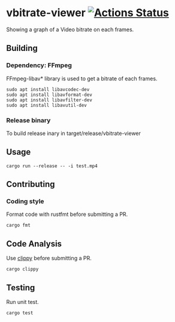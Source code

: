 # vbitrate-viewer [![Actions Status](https://github.com/takehirokj/vbitrate-viewer/workflows/vbitrate-viewer/badge.svg)](https://github.com/takehirokj/vbitrate-viewer/actions)

Showing a graph of a Video bitrate on each frames.

## Building
### Dependency: FFmpeg
FFmpeg-libav* library is used to get a bitrate of each frames.
```
sudo apt install libavcodec-dev
sudo apt install libavformat-dev
sudo apt install libavfilter-dev
sudo apt install libavutil-dev
```

### Release binary
To build release inary in target/release/vbitrate-viewer

## Usage
```
cargo run --release -- -i test.mp4
```

## Contributing
### Coding style
Format code with rustfmt before submitting a PR.
```
cargo fmt
```

## Code Analysis
Use [clippy](https://github.com/rust-lang/rust-clippy) before submitting a PR.
```
cargo clippy
```

## Testing
Run unit test.
```
cargo test
```

